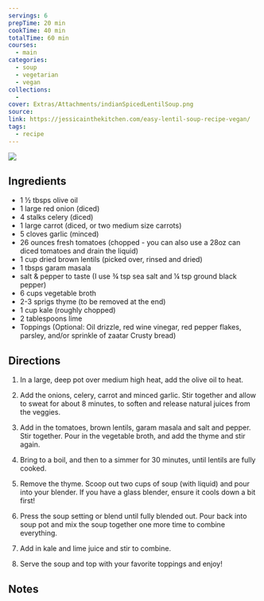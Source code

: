```yaml
---
servings: 6
prepTime: 20 min
cookTime: 40 min
totalTime: 60 min
courses:
  - main
categories:
  - soup
  - vegetarian
  - vegan
collections:
  -
cover: Extras/Attachments/indianSpicedLentilSoup.png
source:
link: https://jessicainthekitchen.com/easy-lentil-soup-recipe-vegan/
tags:
  - recipe
---
```


![](Extras/Attachments/indianSpicedLentilSoup.png)


## Ingredients

- 1 ½ tbsps olive oil
- 1 large red onion (diced)
- 4 stalks celery (diced)
- 1 large carrot (diced, or two medium size carrots)
- 5 cloves garlic (minced)
- 26 ounces fresh tomatoes (chopped - you can also use a 28oz can diced tomatoes and drain the liquid)
- 1 cup dried brown lentils (picked over, rinsed and dried)
- 1 tbsps garam masala
- salt & pepper to taste (I use ¾ tsp sea salt and ¼ tsp ground black pepper)
- 6 cups vegetable broth
- 2-3 sprigs thyme (to be removed at the end)
- 1 cup kale (roughly chopped)
- 2 tablespoons lime
- Toppings (Optional: Oil drizzle, red wine vinegar, red pepper flakes, parsley, and/or sprinkle of zaatar Crusty bread)


## Directions

1. In a large, deep pot over medium high heat, add the olive oil to heat.

2. Add the onions, celery, carrot and minced garlic. Stir together and allow to sweat for about 8 minutes, to soften and release natural juices from the veggies.

3. Add in the tomatoes, brown lentils, garam masala and salt and pepper. Stir together. Pour in the vegetable broth, and add the thyme and stir again.

4. Bring to a boil, and then to a simmer for 30 minutes, until lentils are fully cooked.

5. Remove the thyme. Scoop out two cups of soup (with liquid) and pour into your blender. If you have a glass blender, ensure it cools down a bit first!

6. Press the soup setting or blend until fully blended out. Pour back into soup pot and mix the soup together one more time to combine everything.

7. Add in kale and lime juice and stir to combine.

8. Serve the soup and top with your favorite toppings and enjoy!


## Notes